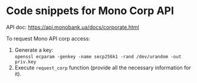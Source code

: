 # Code snippets for Mono Corp API
API doc: https://api.monobank.ua/docs/corporate.html

To request Mono API corp access:
1. Generate a key:  
`openssl ecparam -genkey -name secp256k1 -rand /dev/urandom -out priv.key`
2. Execute `request_corp` function (provide all the necessary information for it).
